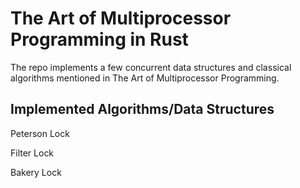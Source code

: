 # The Art of Multiprocessor Programming in Rust
The repo implements a few concurrent data structures and classical algorithms mentioned in The Art of Multiprocessor Programming.

## Implemented Algorithms/Data Structures
Peterson Lock

Filter Lock

Bakery Lock
